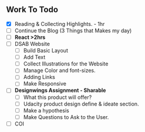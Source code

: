 ## Work To Todo
- [x] Reading & Collecting Highlights. - 1hr
- [ ] Continue the Blog (3 Things that Makes my day)
- [ ] **React >2hrs**
- [ ] DSAB Website
  - [ ] Build Basic Layout
  - [ ] Add Text
  - [ ] Collect Illustrations for the Website
  - [ ] Manage Color and font-sizes.
  - [ ] Adding Links
  - [ ] Make Responsive
- [ ] **Designwings Assignment - Sharable**
  - [ ] What this product will offer?
  - [ ] Udacity product design define & ideate section.
  - [ ] Make a hypothesis
  - [ ] Make Questions to Ask to the User.
- [ ] COI 
